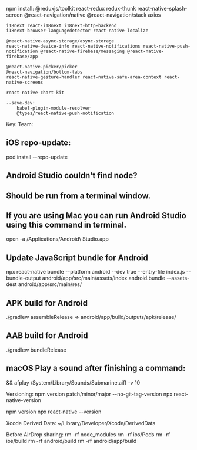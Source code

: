 npm install:
    @reduxjs/toolkit react-redux redux-thunk
    react-native-splash-screen
    @react-navigation/native
    @react-navigation/stack
    axios

    i18next react-i18next i18next-http-backend 
    i18next-browser-languagedetector react-native-localize

    @react-native-async-storage/async-storage
    react-native-device-info react-native-notifications react-native-push-notification @react-native-firebase/messaging @react-native-firebase/app

    @react-native-picker/picker
    @react-navigation/bottom-tabs
    react-native-gesture-handler react-native-safe-area-context react-native-screens

    react-native-chart-kit

    --save-dev:
        babel-plugin-module-resolver
        @types/react-native-push-notification


Key: 
Team: 


## iOS repo-update:
pod install --repo-update

## Android Studio couldn't find node?
## Should be run from a terminal window.
## If you are using Mac you can run Android Studio using this command in terminal. 
open -a /Applications/Android\ Studio.app

## Update JavaScript bundle for Android
npx react-native bundle --platform android --dev true --entry-file index.js --bundle-output android/app/src/main/assets/index.android.bundle --assets-dest android/app/src/main/res/

## APK build for Android
./gradlew assembleRelease
=> android/app/build/outputs/apk/release/

## AAB build for Android
./gradlew bundleRelease

## macOS Play a sound after finishing a command:
&& afplay /System/Library/Sounds/Submarine.aiff -v 10

Versioning:
npm version patch/minor/major --no-git-tag-version
npx react-native-version

npm version
npx react-native --version

Xcode Derived Data:
~/Library/Developer/Xcode/DerivedData

Before AirDrop sharing:
rm -rf node_modules
rm -rf ios/Pods
rm -rf ios/build
rm -rf android/build
rm -rf android/app/build

